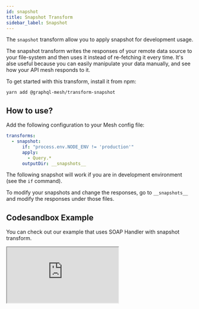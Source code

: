 ```yaml
---
id: snapshot
title: Snapshot Transform
sidebar_label: Snapshot
---
```


The `snapshot` transform allow you to apply snapshot for development usage.

The snapshot transform writes the responses of your remote data source to your file-system and then uses it instead of re-fetching it every time. It's alse useful because you can easily manipulate your data manually, and see how your API mesh responds to it.

To get started with this transform, install it from npm:

```
yarn add @graphql-mesh/transform-snapshot
```

## How to use?

Add the following configuration to your Mesh config file:

```yml
transforms:
  - snapshot:
      if: "process.env.NODE_ENV != 'production'"
      apply: 
        - Query.*
      outputDir: __snapshots__
```

The following snapshot will work if you are in development environment (see the `if` command).

To modify your snapshots and change the responses, go to `__snapshots__` and modify the responses under those files. 

## Codesandbox Example

You can check out our example that uses SOAP Handler with snapshot transform.

<iframe
     src="https://codesandbox.io/embed/github/Urigo/graphql-mesh/tree/master/examples/country-info?fontsize=14&hidenavigation=1&theme=dark&module=%2F.meshrc.yml"
     style={{width:"100%", height:"500px", border:"0", borderRadius: "4px", overflow:"hidden"}}
     title="country-info-example"
     allow="geolocation; microphone; camera; midi; vr; accelerometer; gyroscope; payment; ambient-light-sensor; encrypted-media; usb"
     sandbox="allow-modals allow-forms allow-popups allow-scripts allow-same-origin" />

## Config API Reference

{@import ../generated-markdown/SnapshotTransformConfig.generated.md}
